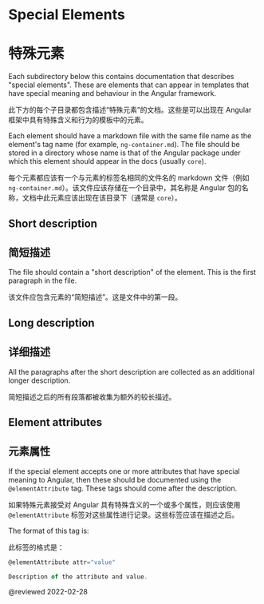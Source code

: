 # Special Elements

# 特殊元素

Each subdirectory below this contains documentation that describes "special elements".
These are elements that can appear in templates that have special meaning and behaviour in the Angular framework.

此下方的每个子目录都包含描述“特殊元素”的文档。这些是可以出现在 Angular 框架中具有特殊含义和行为的模板中的元素。

Each element should have a markdown file with the same file name as the element's tag name \(for example, `ng-container.md`\).
The file should be stored in a directory whose name is that of the Angular package under which this element should appear in the docs \(usually `core`\).

每个元素都应该有一个与元素的标签名相同的文件名的 markdown 文件（例如 `ng-container.md`）。该文件应该存储在一个目录中，其名称是 Angular 包的名称，文档中此元素应该出现在该目录下（通常是 `core`）。

## Short description

## 简短描述

The file should contain a "short description" of the element. This is the first paragraph in the file.

该文件应包含元素的“简短描述”。这是文件中的第一段。

## Long description

## 详细描述

All the paragraphs after the short description are collected as an additional longer description.

简短描述之后的所有段落都被收集为额外的较长描述。

## Element attributes

## 元素属性

If the special element accepts one or more attributes that have special meaning to Angular, then these should be documented using the `@elementAttribute` tag.
These tags should come after the description.

如果特殊元素接受对 Angular 具有特殊含义的一个或多个属性，则应该使用 `@elementAttribute` 标签对这些属性进行记录。这些标签应该在描述之后。

The format of this tag is:

此标签的格式是：

```typescript
@elementAttribute attr="value"

Description of the attribute and value.
```

<!-- links -->

<!-- external links -->

<!-- end links -->

@reviewed 2022-02-28
